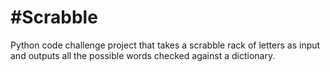 #Scrabble
========

Python code challenge project that takes a scrabble rack of letters as input
and outputs all the possible words checked against a dictionary.
